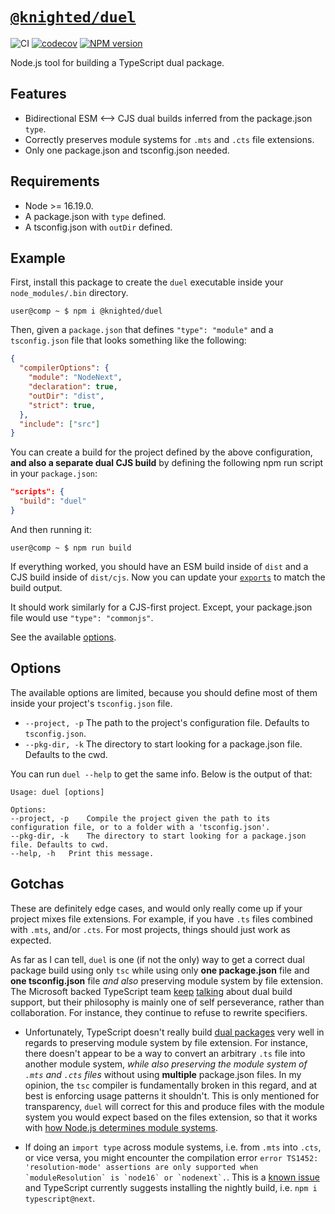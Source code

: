 # [`@knighted/duel`](https://www.npmjs.com/package/@knighted/duel)

![CI](https://github.com/knightedcodemonkey/duel/actions/workflows/ci.yml/badge.svg)
[![codecov](https://codecov.io/gh/knightedcodemonkey/duel/branch/main/graph/badge.svg?token=7K74BRLHFy)](https://codecov.io/gh/knightedcodemonkey/duel)
[![NPM version](https://img.shields.io/npm/v/@knighted/duel.svg)](https://www.npmjs.com/package/@knighted/duel)

Node.js tool for building a TypeScript dual package.

## Features

* Bidirectional ESM <--> CJS dual builds inferred from the package.json `type`.
* Correctly preserves module systems for `.mts` and `.cts` file extensions.
* Only one package.json and tsconfig.json needed.

## Requirements

* Node >= 16.19.0.
* A package.json with `type` defined.
* A tsconfig.json with `outDir` defined.

## Example

First, install this package to create the `duel` executable inside your `node_modules/.bin` directory.

```console
user@comp ~ $ npm i @knighted/duel
```

Then, given a `package.json` that defines `"type": "module"` and  a `tsconfig.json` file that looks something like the following:

```json
{
  "compilerOptions": {
    "module": "NodeNext",
    "declaration": true,
    "outDir": "dist",
    "strict": true,
  },
  "include": ["src"]
}
```

You can create a build for the project defined by the above configuration, **and also a separate dual CJS build** by defining the following npm run script in your `package.json`:

```json
"scripts": {
  "build": "duel"
}
```

And then running it:

```console
user@comp ~ $ npm run build
```

If everything worked, you should have an ESM build inside of `dist` and a CJS build inside of `dist/cjs`. Now you can update your [`exports`](https://nodejs.org/api/packages.html#exports) to match the build output.

It should work similarly for a CJS-first project. Except, your package.json file would use `"type": "commonjs"`.

See the available [options](#options).


## Options

The available options are limited, because you should define most of them inside your project's `tsconfig.json` file.

* `--project, -p` The path to the project's configuration file. Defaults to `tsconfig.json`.
* `--pkg-dir, -k` The directory to start looking for a package.json file. Defaults to the cwd.

You can run `duel --help` to get the same info. Below is the output of that:

```console
Usage: duel [options]

Options:
--project, -p 	 Compile the project given the path to its configuration file, or to a folder with a 'tsconfig.json'.
--pkg-dir, -k 	 The directory to start looking for a package.json file. Defaults to cwd.
--help, -h 	 Print this message.
```

## Gotchas

These are definitely edge cases, and would only really come up if your project mixes file extensions. For example, if you have `.ts` files combined with `.mts`, and/or `.cts`. For most projects, things should just work as expected.

As far as I can tell, `duel` is one (if not the only) way to get a correct dual package build using only `tsc` while using only **one package.json** file and **one tsconfig.json** file _and also_ preserving module system by file extension. The Microsoft backed TypeScript team [keep](https://github.com/microsoft/TypeScript/issues/54593) [talking](https://github.com/microsoft/TypeScript/pull/54546) about dual build support, but their philosophy is mainly one of self perseverance, rather than collaboration. For instance, they continue to refuse to rewrite specifiers.

* Unfortunately, TypeScript doesn't really build [dual packages](https://nodejs.org/api/packages.html#dual-commonjses-module-packages) very well in regards to preserving module system by file extension. For instance, there doesn't appear to be a way to convert an arbitrary `.ts` file into another module system, _while also preserving the module system of `.mts` and `.cts` files_ without using **multiple** package.json files. In my opinion, the `tsc` compiler is fundamentally broken in this regard, and at best is enforcing usage patterns it shouldn't.  This is only mentioned for transparency, `duel` will correct for this and produce files with the module system you would expect based on the files extension, so that it works with [how Node.js determines module systems](https://nodejs.org/api/packages.html#determining-module-system).

* If doing an `import type` across module systems, i.e. from `.mts` into `.cts`, or vice versa, you might encounter the compilation error ``error TS1452: 'resolution-mode' assertions are only supported when `moduleResolution` is `node16` or `nodenext`.``. This is a [known issue](https://github.com/microsoft/TypeScript/issues/49055) and TypeScript currently suggests installing the nightly build, i.e. `npm i typescript@next`.

